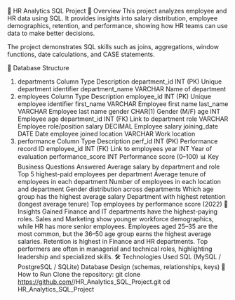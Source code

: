 👔 HR Analytics SQL Project
📌 Overview
This project analyzes employee and HR data using SQL. It provides insights into salary distribution, employee demographics, retention, and performance, showing how HR teams can use data to make better decisions.

The project demonstrates SQL skills such as joins, aggregations, window functions, date calculations, and CASE statements.

📂 Database Structure
1. departments
Column	Type	Description
department_id	INT (PK)	Unique department identifier
department_name	VARCHAR	Name of department
2. employees
Column	Type	Description
employee_id	INT (PK)	Unique employee identifier
first_name	VARCHAR	Employee first name
last_name	VARCHAR	Employee last name
gender	CHAR(1)	Gender (M/F)
age	INT	Employee age
department_id	INT (FK)	Link to department
role	VARCHAR	Employee role/position
salary	DECIMAL	Employee salary
joining_date	DATE	Date employee joined
location	VARCHAR	Work location
3. performance
Column	Type	Description
perf_id	INT (PK)	Performance record ID
employee_id	INT (FK)	Link to employees
year	INT	Year of evaluation
performance_score	INT	Performance score (0–100)
📊 Key Business Questions Answered
Average salary by department and role
Top 5 highest-paid employees per department
Average tenure of employees in each department
Number of employees in each location and department
Gender distribution across departments
Which age group has the highest average salary
Department with highest retention (longest average tenure)
Top employees by performance score (2022)
🔹 Insights Gained
Finance and IT departments have the highest-paying roles.
Sales and Marketing show younger workforce demographics, while HR has more senior employees.
Employees aged 25–35 are the most common, but the 36–50 age group earns the highest average salaries.
Retention is highest in Finance and HR departments.
Top performers are often in managerial and technical roles, highlighting leadership and specialized skills.
🛠️ Technologies Used
SQL (MySQL / PostgreSQL / SQLite)
Database Design (schemas, relationships, keys)
🚀 How to Run
Clone the repository:
git clone https://github.com/<your-username>/HR_Analytics_SQL_Project.git
cd HR_Analytics_SQL_Project
